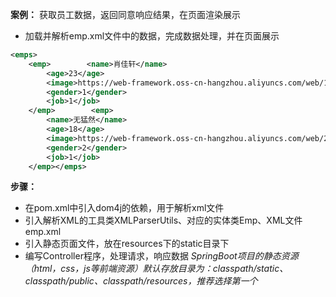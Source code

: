 **案例：** 获取员工数据，返回同意响应结果，在页面渲染展示
- 加载并解析emp.xml文件中的数据，完成数据处理，并在页面展示
```xml
<emps>  
    <emp>        <name>肖佳轩</name>  
        <age>23</age>  
        <image>https://web-framework.oss-cn-hangzhou.aliyuncs.com/web/1.jpg</image>  
        <gender>1</gender>  
        <job>1</job>  
    </emp>        <emp>  
        <name>无猛然</name>  
        <age>18</age>  
        <image>https://web-framework.oss-cn-hangzhou.aliyuncs.com/web/2.jpg</image>  
        <gender>2</gender>  
        <job>1</job>  
    </emp></emps>
```

**步骤：**
- 在pom.xml中引入dom4j的依赖，用于解析xml文件
- 引入解析XML的工具类XMLParserUtils、对应的实体类Emp、XML文件emp.xml
- 引入静态页面文件，放在resources下的static目录下
- 编写Controller程序，处理请求，响应数据
*SpringBoot项目的静态资源（html，css，js等前端资源）默认存放目录为：classpath/static、classpath/public、classpath/resources，推荐选择第一个*
